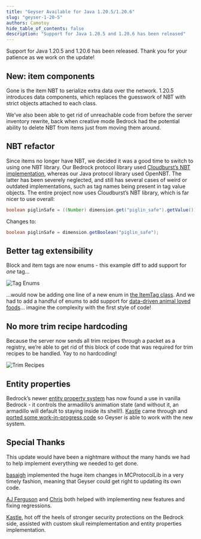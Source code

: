 ```yaml
---
title: "Geyser Available for Java 1.20.5/1.20.6"
slug: "geyser-1-20-5"
authors: Camotoy
hide_table_of_contents: false
description: "Support for Java 1.20.5 and 1.20.6 has been released"
---
```


Support for Java 1.20.5 and 1.20.6 has been released. Thank you for your patience as we work on the update!

## New: item components

Gone is the item NBT to serialize extra data over the network. 1.20.5 introduces data components, which replaces the guesswork of NBT with strict objects attached to each class.

We’ve also been able to get rid of unreachable code from before the server inventory rewrite, back when creative mode Bedrock had the potential ability to delete NBT from items just from moving them around.

## NBT refactor

Since items no longer have NBT, we decided it was a good time to switch to using one NBT library. Our Bedrock protocol library used [Cloudburst’s NBT implementation](https://github.com/CloudburstMC/NBT), whereas our Java protocol library used OpenNBT. The latter has been severely neglected, and still has several cases of weird or outdated implementations, such as tag names being present in tag value objects. The entire project now uses Cloudburst’s NBT library, which is far nicer to use overall:

```java
boolean piglinSafe = ((Number) dimension.get("piglin_safe").getValue()).byteValue() != (byte) 0;
```

Changes to:

```java
boolean piglinSafe = dimension.getBoolean("piglin_safe");
```

## Better tag extensibility

Block and item tags are now enums - this example diff to add support for _one_ tag…

![Tag Enums](/img/blog/2024-05-02-geyser-1-20-5/tag-enums.png)

…would now be adding one line of a new enum in [the ItemTag class](https://github.com/GeyserMC/Geyser/blob/8b7b8cdffdb7aba97ef817037859d1151f4b2665/core/src/main/java/org/geysermc/geyser/session/cache/tags/ItemTag.java). And we had to add a handful of enums to add support for [data-driven animal loved foods](https://github.com/GeyserMC/Geyser/commit/59a2c0dc02abacd00fe3a72788cc9317c891557e)... imagine the complexity with the first style of code!

## No more trim recipe hardcoding

Because the server now sends all trim recipes through a packet as a registry, we’re able to get rid of this block of code that was required for trim recipes to be handled. Yay to no hardcoding!

![Trim Recipes](/img/blog/2024-05-02-geyser-1-20-5/trim-recipes.png)

## Entity properties

Bedrock’s newer [entity property system](https://learn.microsoft.com/en-us/minecraft/creator/documents/introductiontoentityproperties?view=minecraft-bedrock-stable) has now found a use in vanilla Bedrock - it controls the armadillo’s animation state (and without it, an armadillo will default to staying inside its shell!). [Kastle](https://github.com/Kas-tle) came through and [ported some work-in-progress code](https://github.com/GeyserMC/Geyser/commit/99e6a2981da27a9ec8f09c04cfc8e73a296e4263) so Geyser is able to work with the new system. 

## Special Thanks

This update would have been a nightmare without the many hands we had to help implement everything we needed to get done.

[basaigh](https://github.com/basaigh) implemented the huge item changes in MCProtocolLib in a very timely fashion, meaning that Geyser could get right to updating its own code.

[AJ Ferguson](https://github.com/AJ-Ferguson) and [Chris](https://github.com/onebeastchris) both helped with implementing new features and fixing regressions.

[Kastle](https://github.com/Kas-tle), hot off the heels of stronger security protections on the Bedrock side, assisted with custom skull reimplementation and entity properties implementation.
